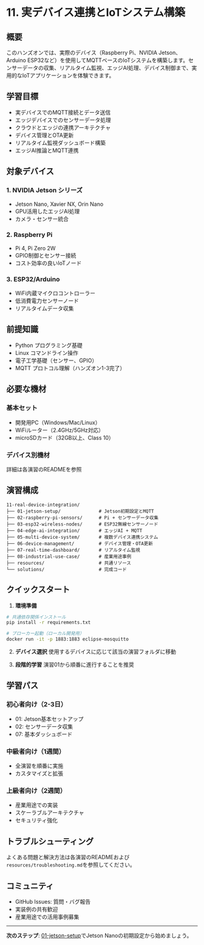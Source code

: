 # 11. 実デバイス連携とIoTシステム構築

## 概要

このハンズオンでは、実際のデバイス（Raspberry Pi、NVIDIA Jetson、Arduino ESP32など）を使用してMQTTベースのIoTシステムを構築します。センサーデータの収集、リアルタイム監視、エッジAI処理、デバイス制御まで、実用的なIoTアプリケーションを体験できます。

## 学習目標

- 実デバイスでのMQTT接続とデータ送信
- エッジデバイスでのセンサーデータ処理
- クラウドとエッジの連携アーキテクチャ
- デバイス管理とOTA更新
- リアルタイム監視ダッシュボード構築
- エッジAI推論とMQTT連携

## 対象デバイス

### 1. NVIDIA Jetson シリーズ
- Jetson Nano, Xavier NX, Orin Nano
- GPU活用したエッジAI処理
- カメラ・センサー統合

### 2. Raspberry Pi
- Pi 4, Pi Zero 2W
- GPIO制御とセンサー接続
- コスト効率の良いIoTノード

### 3. ESP32/Arduino
- WiFi内蔵マイクロコントローラー
- 低消費電力センサーノード
- リアルタイムデータ収集

## 前提知識

- Python プログラミング基礎
- Linux コマンドライン操作
- 電子工学基礎（センサー、GPIO）
- MQTT プロトコル理解（ハンズオン1-3完了）

## 必要な機材

### 基本セット
- 開発用PC（Windows/Mac/Linux）
- WiFiルーター（2.4GHz/5GHz対応）
- microSDカード（32GB以上、Class 10）

### デバイス別機材
詳細は各演習のREADMEを参照

## 演習構成

```
11-real-device-integration/
├── 01-jetson-setup/              # Jetson初期設定とMQTT
├── 02-raspberry-pi-sensors/      # Pi + センサーデータ収集
├── 03-esp32-wireless-nodes/      # ESP32無線センサーノード
├── 04-edge-ai-integration/       # エッジAI + MQTT
├── 05-multi-device-system/       # 複数デバイス連携システム
├── 06-device-management/         # デバイス管理・OTA更新
├── 07-real-time-dashboard/       # リアルタイム監視
├── 08-industrial-use-case/       # 産業用途事例
├── resources/                    # 共通リソース
└── solutions/                    # 完成コード
```

## クイックスタート

1. **環境準備**
```bash
# 共通依存関係インストール
pip install -r requirements.txt

# ブローカー起動（ローカル開発用）
docker run -it -p 1883:1883 eclipse-mosquitto
```

2. **デバイス選択**
使用するデバイスに応じて該当の演習フォルダに移動

3. **段階的学習**
演習01から順番に進行することを推奨

## 学習パス

### 初心者向け（2-3日）
- 01: Jetson基本セットアップ
- 02: センサーデータ収集
- 07: 基本ダッシュボード

### 中級者向け（1週間）
- 全演習を順番に実施
- カスタマイズと拡張

### 上級者向け（2週間）
- 産業用途での実装
- スケーラブルアーキテクチャ
- セキュリティ強化

## トラブルシューティング

よくある問題と解決方法は各演習のREADMEおよび`resources/troubleshooting.md`を参照してください。

## コミュニティ

- GitHub Issues: 質問・バグ報告
- 実装例の共有歓迎
- 産業用途での活用事例募集

---

**次のステップ**: [01-jetson-setup](./01-jetson-setup/README.md)でJetson Nanoの初期設定から始めましょう。